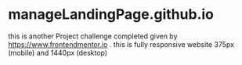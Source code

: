 # manageLandingPage.github.io
this is another Project challenge completed given by https://www.frontendmentor.io . this is fully responsive website 375px (mobile) and 1440px (desktop)
